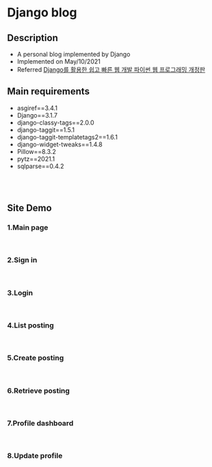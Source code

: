 # Django blog

## Description 
* A personal blog implemented by Django
* Implemented on May/10/2021
* Referred [Django를 활용한 쉽고 빠른 웹 개발 파이썬 웹 프로그래밍 개정판](https://www.hanbit.co.kr/store/books/look.php?p_code=B7258193046)


## Main requirements 
- asgiref==3.4.1
- Django==3.1.7
- django-classy-tags==2.0.0
- django-taggit==1.5.1
- django-taggit-templatetags2==1.6.1
- django-widget-tweaks==1.4.8
- Pillow==8.3.2
- pytz==2021.1
- sqlparse==0.4.2

</br></br>

## Site Demo

### 1.Main page 

</br>

### 2.Sign in

</br>

### 3.Login

</br>

### 4.List posting

</br>

### 5.Create posting

</br>

### 6.Retrieve posting

</br>

### 7.Profile dashboard

</br>

### 8.Update profile

</br>


